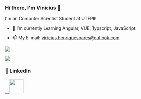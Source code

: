 ### Hi there, I'm Vinicius 👋

I'm an Computer Scientist Student at UTFPR!

- 🌱 I’m currently Learning Angular, VUE, Typscript, JavaScript.

- 📫 My E-mail: vinicius.henriquesoares@outlook.com


<a href="https://github.com/VinnyHS2">
<img
src="https://github-readme-stats.vercel.app/api/top-langs/?username=VinnyHS2&theme=radical&bg_color=0d1117&layout=compact" />

<img
src="https://github-readme-stats.vercel.app/api?username=VinnyHS2&theme=radical&bg_color=0d1117&count_private=true&hide=stars&icon_color=d03a79&show_icons=true" />

</a>

### :busts_in_silhouette: LinkedIn

<a href="www.linkedin.com/in/vinnyhs2">
 &emsp;<img height="45em" src="https://1.bp.blogspot.com/--pxZl82lPcw/YOXlRkgXaaI/AAAAAAAACGk/rPvNmTc6Y3Ucimhr55QpT7EUf_D1ow0lgCLcBGAsYHQ/s0/lnk.png" />

</a>
